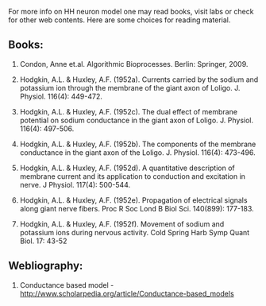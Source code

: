 For more info on HH neuron model one may read books, visit labs or check for other web contents. Here are some choices for reading material.

## Books:
 

1. Condon, Anne et.al. Algorithmic Bioprocesses. Berlin: Springer, 2009.


2. Hodgkin, A.L. & Huxley, A.F. (1952a). Currents carried by the sodium and potassium ion through the membrane of the giant axon of Loligo. J. Physiol. 116(4): 449-472.


3. Hodgkin, A.L. & Huxley, A.F. (1952c). The dual effect of membrane potential on sodium conductance in the giant axon of Loligo. J. Physiol. 116(4): 497-506.


4. Hodgkin, A.L. & Huxley, A.F. (1952b). The components of the membrane conductance in the giant axon of the Loligo. J. Physiol. 116(4): 473-496.


5. Hodgkin, A.L. & Huxley, A.F. (1952d). A quantitative description of membrane current and its application to conduction and excitation in nerve. J Physiol. 117(4): 500-544.  


6. Hodgkin, A.L. & Huxley, A.F. (1952e). Propagation of electrical signals along giant nerve fibers. Proc R Soc Lond B Biol Sci. 140(899): 177-183.  


7. Hodgkin, A.L. & Huxley, A.F. (1952f). Movement of sodium and potassium ions during nervous activity. Cold Spring Harb Symp Quant Biol. 17: 43-52
 


## Webliography:
 

1. Conductance based model - http://www.scholarpedia.org/article/Conductance-based_models